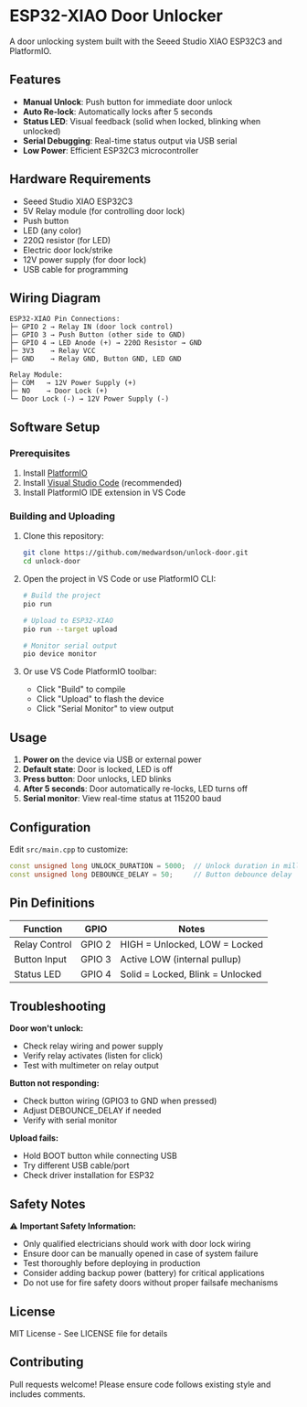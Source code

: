 # ESP32-XIAO Door Unlocker

A door unlocking system built with the Seeed Studio XIAO ESP32C3 and PlatformIO.

## Features

- **Manual Unlock**: Push button for immediate door unlock
- **Auto Re-lock**: Automatically locks after 5 seconds
- **Status LED**: Visual feedback (solid when locked, blinking when unlocked)
- **Serial Debugging**: Real-time status output via USB serial
- **Low Power**: Efficient ESP32C3 microcontroller

## Hardware Requirements

- Seeed Studio XIAO ESP32C3
- 5V Relay module (for controlling door lock)
- Push button
- LED (any color)
- 220Ω resistor (for LED)
- Electric door lock/strike
- 12V power supply (for door lock)
- USB cable for programming

## Wiring Diagram

```
ESP32-XIAO Pin Connections:
├─ GPIO 2 → Relay IN (door lock control)
├─ GPIO 3 → Push Button (other side to GND)
├─ GPIO 4 → LED Anode (+) → 220Ω Resistor → GND
├─ 3V3    → Relay VCC
├─ GND    → Relay GND, Button GND, LED GND

Relay Module:
├─ COM   → 12V Power Supply (+)
├─ NO    → Door Lock (+)
└─ Door Lock (-) → 12V Power Supply (-)
```

## Software Setup

### Prerequisites

1. Install [PlatformIO](https://platformio.org/install)
2. Install [Visual Studio Code](https://code.visualstudio.com/) (recommended)
3. Install PlatformIO IDE extension in VS Code

### Building and Uploading

1. Clone this repository:
   ```bash
   git clone https://github.com/medwardson/unlock-door.git
   cd unlock-door
   ```

2. Open the project in VS Code or use PlatformIO CLI:
   ```bash
   # Build the project
   pio run
   
   # Upload to ESP32-XIAO
   pio run --target upload
   
   # Monitor serial output
   pio device monitor
   ```

3. Or use VS Code PlatformIO toolbar:
   - Click "Build" to compile
   - Click "Upload" to flash the device
   - Click "Serial Monitor" to view output

## Usage

1. **Power on** the device via USB or external power
2. **Default state**: Door is locked, LED is off
3. **Press button**: Door unlocks, LED blinks
4. **After 5 seconds**: Door automatically re-locks, LED turns off
5. **Serial monitor**: View real-time status at 115200 baud

## Configuration

Edit `src/main.cpp` to customize:

```cpp
const unsigned long UNLOCK_DURATION = 5000;  // Unlock duration in milliseconds
const unsigned long DEBOUNCE_DELAY = 50;     // Button debounce delay
```

## Pin Definitions

| Function | GPIO | Notes |
|----------|------|-------|
| Relay Control | GPIO 2 | HIGH = Unlocked, LOW = Locked |
| Button Input | GPIO 3 | Active LOW (internal pullup) |
| Status LED | GPIO 4 | Solid = Locked, Blink = Unlocked |

## Troubleshooting

**Door won't unlock:**
- Check relay wiring and power supply
- Verify relay activates (listen for click)
- Test with multimeter on relay output

**Button not responding:**
- Check button wiring (GPIO3 to GND when pressed)
- Adjust DEBOUNCE_DELAY if needed
- Verify with serial monitor

**Upload fails:**
- Hold BOOT button while connecting USB
- Try different USB cable/port
- Check driver installation for ESP32

## Safety Notes

⚠️ **Important Safety Information:**
- Only qualified electricians should work with door lock wiring
- Ensure door can be manually opened in case of system failure
- Test thoroughly before deploying in production
- Consider adding backup power (battery) for critical applications
- Do not use for fire safety doors without proper failsafe mechanisms

## License

MIT License - See LICENSE file for details

## Contributing

Pull requests welcome! Please ensure code follows existing style and includes comments.
